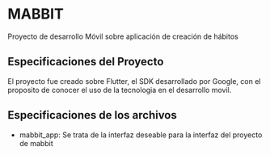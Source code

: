 # MABBIT
Proyecto de desarrollo Móvil sobre aplicación de creación de hábitos   

## Especificaciones del Proyecto
El proyecto fue creado sobre Flutter, el SDK desarrollado por Google, 
con el proposito de conocer el uso de la tecnologia en el desarrollo
movil.

## Especificaciones de los archivos 
- mabbit_app: Se trata de la interfaz deseable para la interfaz del 
proyecto de mabbit